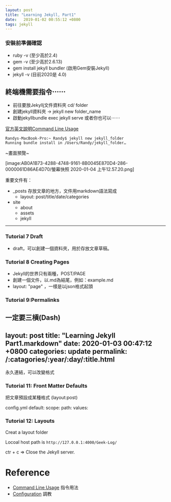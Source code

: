 ```yaml
---
layout: post
title: "Learning Jekyll, Part1"
date:   2019-01-02 00:55:12 +0800
tags: jekyll
---
```


### 安裝前準備確認
- ruby -v (至少高於2.4)
- gem -v (至少高於2.6.13)
- gem install jekyll bundler (啟用Gem安裝Jekyll)
- jekyll -v (目前2020是 4.0)

## 終端機需要指令⋯⋯
- 前往要放Jekyllj文件資料夾 cd/ folder
- 創建jekyll資料夾 -> jekyll new folder_name 
- 啟動jekyllbundle exec jekyll serve 或者你也可以⋯⋯

[官方英文說明Command Line Usage](https://jekyllrb.com/docs/usage/)


```
Randys-MacBook-Pro:~ Randy$ jekyll new jekyll_folder
Running bundle install in /Users/Randy/jekyll_folder…  
```
~畫面預覽~

[image:AB0A1B73-4288-4748-9161-8B0045E870D4-286-0000061D86AE4D70/螢幕快照 2020-01-04 上午12.57.20.png]


重要文件有：
- _posts 存放文章的地方，文件用markdown語法寫成
    - layout: post/title/date/categories
- site
    - about
    - assets
    - jekyll


<hr>

### Tutorial 7 Draft
- draft，可以創建一個資料夾，用於存放文章草稿。

### Tutorial 8 Creating Pages
- Jekyll的世界只有兩種，POST/PAGE
- 創建一個文件，以.md為結尾，例如：example.md
- layout: "page" ，一樣是以json格式起頭


### Tutorial 9:Permalinks
一定要三槓(Dash)
---
layout: post
title: "Learning Jekyll Part1.markdown"
date:   2020-01-03 00:47:12 +0800
categories: update
permalink: /:catagories/:year/:day/:title.html
---
 永久連結，可以改變格式


### Tutorial 11: Front Matter Defaults
把文章預設成某種格式 (layout:post)

config.yml
default:
scope:
path:
values:

### Tutorial 12: Layouts
Creat a layout folder


Locoal host path is `http://127.0.0.1:4000/Geek-Log/`

ctr + c => Close the Jekyll server.


# Reference
- [Command Line Usage](https://jekyllrb.com/docs/usage/) 指令用法
- [Configuration](https://jekyllrb.com/docs/configuration/)  調教